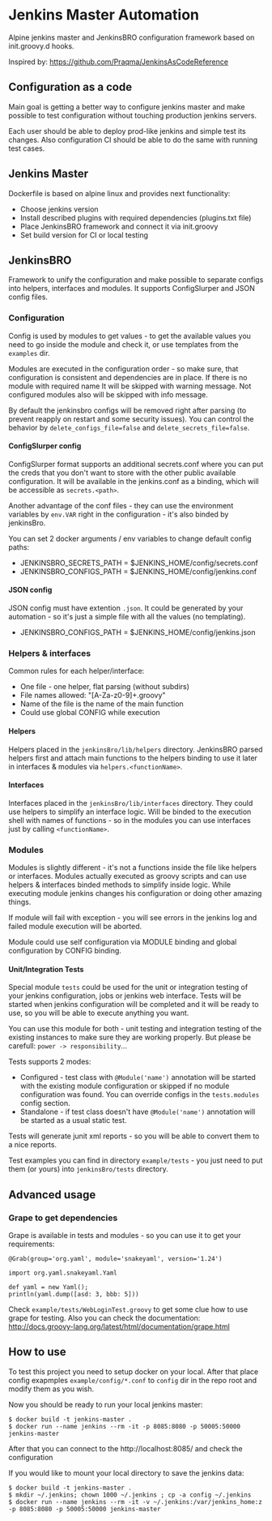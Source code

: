 Jenkins Master Automation
=========================

Alpine jenkins master and JenkinsBRO configuration framework based on init.groovy.d hooks.

Inspired by: https://github.com/Praqma/JenkinsAsCodeReference

## Configuration as a code

Main goal is getting a better way to configure jenkins master and make
possible to test configuration without touching production jenkins servers.

Each user should be able to deploy prod-like jenkins and simple test its
changes. Also configuration CI should be able to do the same with running
test cases.

## Jenkins Master

Dockerfile is based on alpine linux and provides next functionality:
* Choose jenkins version
* Install described plugins with required dependencies (plugins.txt file)
* Place JenkinsBRO framework and connect it via init.groovy
* Set build version for CI or local testing

## JenkinsBRO

Framework to unify the configuration and make possible to separate configs into
helpers, interfaces and modules. It supports ConfigSlurper and JSON config files.

### Configuration

Config is used by modules to get values - to get the available values you need to
go inside the module and check it, or use templates from the `examples` dir.

Modules are executed in the configuration order - so make sure, that configuration
is consistent and dependencies are in place. If there is no module with required name
It will be skipped with warning message. Not configured modules also will be skipped
with info message.

By default the jenkinsbro configs will be removed right after parsing (to prevent
reapply on restart and some security issues). You can control the behavior by
`delete_configs_file=false` and `delete_secrets_file=false`.

#### ConfigSlurper config

ConfigSlurper format supports an additional secrets.conf where you can put the creds
that you don't want to store with the other public available configuration. It will be
available in the jenkins.conf as a binding, which will be accessible as `secrets.<path>`.

Another advantage of the conf files - they can use the environment variables by `env.VAR`
right in the configuration - it's also binded by jenkinsBro.

You can set 2 docker arguments / env variables to change default config paths:
* JENKINSBRO_SECRETS_PATH = $JENKINS_HOME/config/secrets.conf
* JENKINSBRO_CONFIGS_PATH = $JENKINS_HOME/config/jenkins.conf

#### JSON config

JSON config must have extention `.json`. It could be generated by your automation - so
it's just a simple file with all the values (no templating).
* JENKINSBRO_CONFIGS_PATH = $JENKINS_HOME/config/jenkins.json

### Helpers & interfaces

Common rules for each helper/interface:

* One file - one helper, flat parsing (without subdirs)
* File names allowed: "[A-Za-z0-9]+.groovy"
* Name of the file is the name of the main function
* Could use global CONFIG while execution

#### Helpers

Helpers placed in the `jenkinsBro/lib/helpers` directory.
JenkinsBRO parsed helpers first and attach main functions to the helpers
binding to use it later in interfaces & modules via `helpers.<functionName>`.

#### Interfaces

Interfaces placed in the `jenkinsBro/lib/interfaces` directory.
They could use helpers to simplify an interface logic. Will be binded
to the execution shell with names of functions - so in the modules you can
use interfaces just by calling `<functionName>`.

### Modules

Modules is slightly different - it's not a functions inside the file like
helpers or interfaces. Modules actually executed as groovy scripts and can use
helpers & interfaces binded methods to simplify inside logic. While executing
module jenkins changes his configuration or doing other amazing things.

If module will fail with exception - you will see errors in the jenkins log
and failed module execution will be aborted.

Module could use self configuration via MODULE binding and global configuration
by CONFIG binding.

#### Unit/Integration Tests

Special module `tests` could be used for the unit or integration testing of your
jenkins configuration, jobs or jenkins web interface. Tests will be started
when jenkins configuration will be completed and it will be ready to use, so you
will be able to execute anything you want.

You can use this module for both - unit testing and integration testing of the
existing instances to make sure they are working properly. But please be carefull:
`power -> responsibility`...

Tests supports 2 modes:
* Configured - test class with `@Module('name')` annotation will be started with
the existing module configuration or skipped if no module configuration was found.
You can override configs in the `tests.modules` config section.
* Standalone - if test class doesn't have `@Module('name')` annotation will be
started as a usual static test.

Tests will generate junit xml reports - so you will be able to convert them to a
nice reports.

Test examples you can find in directory `example/tests` - you just need to put
them (or yours) into `jenkinsBro/tests` directory.

## Advanced usage

### Grape to get dependencies

Grape is available in tests and modules - so you can use it to get your requirements:
```
@Grab(group='org.yaml', module='snakeyaml', version='1.24')

import org.yaml.snakeyaml.Yaml

def yaml = new Yaml();
println(yaml.dump([asd: 3, bbb: 5]))
```

Check `example/tests/WebLoginTest.groovy` to get some clue how to use grape for testing.
Also you can check the documentation: http://docs.groovy-lang.org/latest/html/documentation/grape.html

## How to use

To test this project you need to setup docker on your local. After that
place config exapmples `example/config/*.conf` to `config` dir in the repo root
and modify them as you wish.

Now you should be ready to run your local jenkins master:
```
$ docker build -t jenkins-master .
$ docker run --name jenkins --rm -it -p 8085:8080 -p 50005:50000 jenkins-master
```
After that you can connect to the http://localhost:8085/ and check the configuration

If you would like to mount your local directory to save the jenkins data:
```
$ docker build -t jenkins-master .
$ mkdir ~/.jenkins; chown 1000 ~/.jenkins ; cp -a config ~/.jenkins
$ docker run --name jenkins --rm -it -v ~/.jenkins:/var/jenkins_home:z -p 8085:8080 -p 50005:50000 jenkins-master
```

